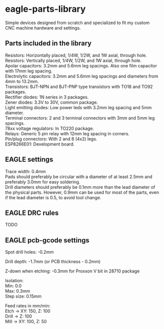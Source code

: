 # eagle-parts-library
Simple devices designed from scratch and specialized to fit my custom CNC machine hardware and settings.  

## Parts included in the library
Resistors: Horizontally placed, 1/4W, 1/2W, and 1W axial, through hole.  
Resistors: Vertically placed, 1/4W, 1/2W, and 1W axial, through hole.  
Apolar capacitors: 3.2mm and 5.6mm leg spacings. Also one film capacitor with 17mm leg spacing.  
Electrolytic capacitors: 3.2mm and 5.6mm leg spacings and diameters from 4mm to 13.2mm.  
Transistors: BJT-NPN and BJT-PNP type transistors with TO18 and TO92 packages.  
Rectifier diodes: 1N series in 3 packages.  
Zener diodes: 3.3V to 30V, common package.  
Light emitting diodes: Low power leds with 3.2mm leg spacing and 5mm diameter.  
Terminal connectors:  2 and 3 terminal connectors with 3mm and 5mm leg spacings.  
78xx voltage regulators: In TO220 package.  
Relays: Generic 5 pin relay with 12mm leg spacing in corners.  
Pin/plug connectors: With 2 and 8 (4x2) legs.  
ESP8266E01: Development board.  

## EAGLE settings
Trace width: 0.4mm  
Pads should preferably be circular with a diameter of at least 2.5mm and preferably 3.0mm for easy soldering.  
Drill diameters should preferably be 0.1mm more than the lead diameter of the physical parts. However, 0.9mm can be used for most of the parts, even if the lead diameter is 0.5, to avoid tool change.  

## EAGLE DRC rules
TODO  

## EAGLE pcb-gcode settings
Spot drill holes: -0.2mm  

Drill depth: -1.7mm (or PCB thickness - 0.2mm)  

Z-down when etching: -0.3mm for Proxxon V bit in 28710 package  

Isolation:  
Min: 0.0  
Max: 0.3mm  
Step size: 0.15mm  

Feed rates in mm/min:  
Etch -> XY: 150, Z: 100  
Drill -> Z: 100  
Mill -> XY: 100, Z: 50  

